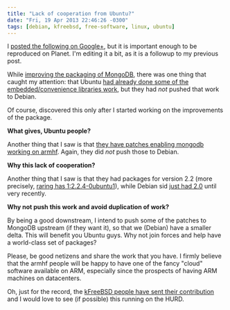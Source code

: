 ```yaml
---
title: "Lack of cooperation from Ubuntu?"
date: "Fri, 19 Apr 2013 22:46:26 -0300"
tags: [debian, kfreebsd, free-software, linux, ubuntu]
---
```


I [posted the following on Google+][0], but it is important enough to be
reproduced on Planet. I'm editing it a bit, as it is a followup to my
previous post.

While [improving the packaging of MongoDB][1], there was one thing that
caught my attention: that Ubuntu
[had already done some of the embedded/convenience libraries work][2], but
they had *not* pushed that work to Debian.

Of course, discovered this only after I started working on the improvements
of the package.

**What gives, Ubuntu people?**

Another thing that I saw is that
[they have patches enabling mongodb working on armhf][3]. Again, they did
*not* push those to Debian.

**Why this lack of cooperation?**

Another thing that I saw is that they had packages for version 2.2 (more
precisely, [raring has 1:2.2.4-0ubuntu1][4]), while Debian sid
[just had 2.0][5] until very recently.

**Why not push this work and avoid duplication of work?**

By being a good downstream, I intend to push some of the patches to MongoDB
upstream (if they want it), so that we (Debian) have a smaller delta. This
will benefit you Ubuntu guys. Why not join forces and help have a
world-class set of packages?

Please, be good netizens and share the work that you have.  I firmly believe
that the armhf people will be happy to have one of the fancy "cloud"
software available on ARM, especially since the prospects of having ARM
machines on datacenters.

Oh, just for the record, the
[kFreeBSD people have sent their contribution][6] and I would love to see
(if possible) this running on the HURD.


[0]: https://plus.google.com/117659222649141007981/posts/C2vY4nD4CD6
[1]: http://cynic.cc/blog/posts/debian_activities/
[2]: http://changelogs.ubuntu.com/changelogs/pool/universe/m/mongodb/mongodb_2.0.4-1ubuntu2.1/changelog
[3]: https://launchpad.net/ubuntu/+source/mongodb/1:2.2.4-0ubuntu1/+build/4470136
[4]: http://packages.ubuntu.com/raring/mongodb
[5]: http://packages.debian.org/changelogs/pool/main/m/mongodb/mongodb_2.4.1-2/changelog.html
[6]: https://github.com/rbrito/mongo-debian/pull/2


